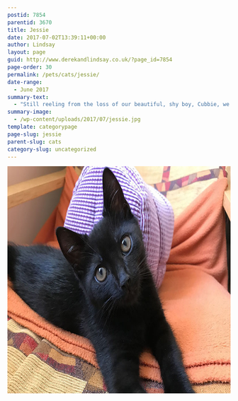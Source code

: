 ```yaml
---
postid: 7854
parentid: 3670
title: Jessie
date: 2017-07-02T13:39:11+00:00
author: Lindsay
layout: page
guid: http://www.derekandlindsay.co.uk/?page_id=7854
page-order: 30
permalink: /pets/cats/jessie/
date-range:
  - June 2017
summary-text:
  - "Still reeling from the loss of our beautiful, shy boy, Cubbie, we cycled up to the RSPCA homing shelter and found this little precious bundle of black fluff.  She'd been born at the shelter and was ready for a new home."
summary-image:
  - /wp-content/uploads/2017/07/jessie.jpg
template: categorypage
page-slug: jessie
parent-slug: cats
category-slug: uncategorized
---
```

<img class="aligncenter size-full wp-image-7940" title="Our black kitten Jessie" src="/wp-content/uploads/2017/07/page_4641.jpg" alt="Our black kitten Jessie" width="780" height="514" />